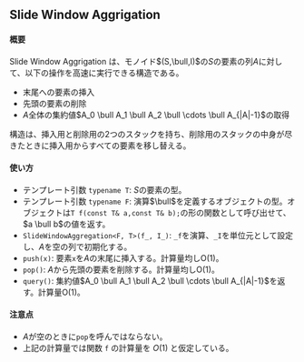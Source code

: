 ## Slide Window Aggrigation

#### 概要

Slide Window Aggrigation は、モノイド$(S,\bull,I)$の$S$の要素の列$A$に対して、以下の操作を高速に実行できる構造である。
- 末尾への要素の挿入
- 先頭の要素の削除
- $A$全体の集約値$A_0 \bull A_1 \bull A_2 \bull \cdots \bull A_{|A|-1}$の取得

構造は、挿入用と削除用の$2$つのスタックを持ち、削除用のスタックの中身が尽きたときに挿入用からすべての要素を移し替える。

#### 使い方

- テンプレート引数 `typename T`: $S$の要素の型。
- テンプレート引数 `typename F`: 演算$\bull$を定義するオブジェクトの型。オブジェクトは`T f(const T& a,const T& b);`の形の関数として呼び出せて、$a \bull b$の値を返す。
- `SlideWindowAggregation<F, T>(f_, I_)`: `_f`を演算、`_I`を単位元として設定し、$A$を空の列で初期化する。
- `push(x)`: 要素`x`を$A$の末尾に挿入する。計算量均し$\mathrm{O(1)}$。
- `pop()`: $A$から先頭の要素を削除する。計算量均し$\mathrm{O(1)}$。
- `query()`: 集約値$A_0 \bull A_1 \bull A_2 \bull \cdots \bull A_{|A|-1}$を返す。計算量$\mathrm{O(1)}$。

#### 注意点

- $A$が空のときに`pop`を呼んではならない。
- 上記の計算量では関数 `f` の計算量を $O(1)$ と仮定している。
